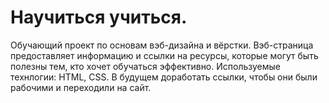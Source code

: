 # Научиться учиться.
Обучающий проект по основам вэб-дизайна и вёрстки. Вэб-страница предоставляет информацию и ссылки на ресурсы, которые могут быть полезны тем, кто хочет обучаться эффективно. Используемые технлогии: HTML, CSS.
В будущем доработать ссылки, чтобы они были рабочими и переходили на сайт.